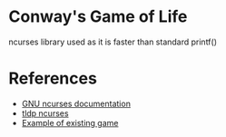 # Conway's Game of Life

ncurses library used as it is faster than standard printf()

# References
* [GNU ncurses documentation](https://invisible-island.net/ncurses/ncurses-intro.html)
* [tldp ncurses](https://tldp.org/HOWTO/NCURSES-Programming-HOWTO/)
* [Example of existing game](https://github.com/AWikramanayake/conway-game-of-life)
